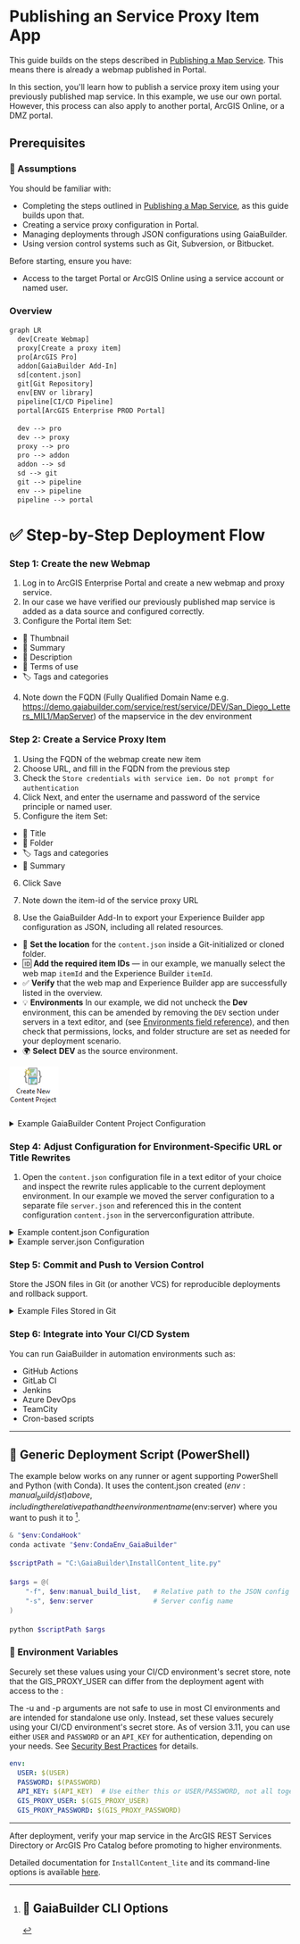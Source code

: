 ﻿# Publishing an Service Proxy Item App

This guide builds on the steps described in [Publishing a Map Service](../Publishing%20a%20map%20service/README.md). This means there is already a webmap published in Portal.

In this section, you'll learn how to publish a service proxy item using your previously published map service. In this example, we use our own portal. However, this process can also apply to another portal, ArcGIS Online, or a DMZ portal.

## Prerequisites

### 🧠 Assumptions

You should be familiar with:

- Completing the steps outlined in [Publishing a Map Service](../Publishing%20a%20map%20service/README.md), as this guide builds upon that.
- Creating a service proxy configuration in Portal.
- Managing deployments through JSON configurations using GaiaBuilder.
- Using version control systems such as Git, Subversion, or Bitbucket.

Before starting, ensure you have:

- Access to the target Portal or ArcGIS Online using a service account or named user.

### Overview
```mermaid
graph LR
  dev[Create Webmap]
  proxy[Create a proxy item]
  pro[ArcGIS Pro]
  addon[GaiaBuilder Add-In]
  sd[content.json]
  git[Git Repository]
  env[ENV or library]
  pipeline[CI/CD Pipeline]
  portal[ArcGIS Enterprise PROD Portal]

  dev --> pro
  dev --> proxy
  proxy --> pro
  pro --> addon
  addon --> sd
  sd --> git
  git --> pipeline
  env --> pipeline
  pipeline --> portal
```

# ✅ Step-by-Step Deployment Flow

### Step 1: Create the new Webmap

1. Log in to ArcGIS Enterprise Portal and create a new webmap and proxy service.
2. In our case we have verified our previously published map service is added as a data source and configured correctly.
3. Configure the Portal item Set:
* 🔖 Thumbnail
* 📄 Summary
* 🔗 Description
* 📜 Terms of use
* 🏷️ Tags and categories
4. Note down the FQDN (Fully Qualified Domain Name e.g. https://demo.gaiabuilder.com/service/rest/service/DEV/San_Diego_Letters_MIL1/MapServer) of the mapservice in the dev environment

### Step 2: Create a Service Proxy Item
1. Using the FQDN of the webmap create new item
2. Choose URL, and fill in the FQDN from the previous step
3. Check the `Store credentials with service iem. Do not prompt for authentication`
4. Click Next, and enter the username and password of the service principle or named user.
5. Configure the item Set:
* 📄 Title
* 📂 Folder
* 🏷️ Tags and categories
* 📜 Summary
6. Click Save
7. Note down the item-id of the service proxy URL

1. Use the GaiaBuilder Add-In to export your Experience Builder app configuration as JSON, including all related resources.
- 📁 **Set the location** for the `content.json` inside a Git-initialized or cloned folder.  
- 🆔 **Add the required item IDs** — in our example, we manually select the web map `itemId` and the Experience Builder `itemId`.  
- ✅ **Verify** that the web map and Experience Builder app are successfully listed in the overview.  
- 💡 **Environments** In our example, we did not uncheck the **Dev** environment, this can be amended by removing the `DEV` section under servers in a text editor, and  (see [Environments field reference](../../docs/Environments.md)), and then check that permissions, locks, and folder structure are set as needed for your deployment scenario.
- 🌍 **Select** **DEV** as the source environment.

![create new content project](create_new_content_project.png)

<details><summary>Example GaiaBuilder Content Project Configuration</summary>
![Create Gaia Content Project Service Proxy Item](create-gaia-content-project-service-proxy-item.png)

</details>

### Step 4: Adjust Configuration for Environment-Specific URL or Title Rewrites

1. Open the `content.json` configuration file in a text editor of your choice and inspect the rewrite rules applicable to the current deployment environment. In our example we moved the server configuration to a separate file `server.json` and referenced this in the content configuration `content.json` in the serverconfiguration attribute.

<details><summary>Example content.json Configuration</summary>

```json
{
  "action": "deployProxy",
  "contentSelect": 1,
  "sourcePortal": "https://demo.gaiabuilder.com/portal/",
  "sourceGroup": "",
  "sourceGroupId": "",
  "sourceFolder": "",
  "sourceFolderId": "",
  "sourceUser": "demo.professional.plus",
  "portalLogo": null,
  "portalFolder": "",
  "protected": "false",
  "content_status": "",
  "contentUser": "demo.professional.plus",
  "overwrite_existing": "false",
  "allow_layer_delete": "false",
  "allow_field_delete": "false",
  "serverconfiguration": "server.json",
  "items": [
    {
      "type": "Map Service",
      "title": "Service Proxy Demo",
      "name": "Service Proxy Demo",
      "itemId": "ec42bb6872af49e0bea29a565d0ed50f",
      "sourceServiceItemId": "",
      "descriptionjson": "ec42bb6872af49e0bea29a565d0ed50f.json",
      "datajson": "ec42bb6872af49e0bea29a565d0ed50f.data.json",
      "metadata": "",
      "datafile": "",
      "resourcejson": "ec42bb6872af49e0bea29a565d0ed50f.resources.json",
      "relationjson": "ec42bb6872af49e0bea29a565d0ed50f.relations.json",
      "servicejson": null,
      "servicewebhooks": null,
      "portalLogo": "",
      "rewrites": {
        "webUrl": "https://demo.gaiabuilder.com/server/rest/services/DEV"
      },
      "sourceUrl": "https://demo.gaiabuilder.com/portal/sharing/servers/ec42bb6872af49e0bea29a565d0ed50f/rest/services/DEV/San_Diego_Letters_MIL1/MapServer",
      "itemIdRewrites": [
        "ec42bb6872af49e0bea29a565d0ed50f"
      ],
      "categories": [],
      "sharing": null,
      "portalFolder": null
    }
  ],
  "excluded_items": []  
}
```

</details>
<details><summary>Example server.json Configuration</summary>

```json
{
  "servers": {
    "DEV": {
      "protected": "false",
      "rewrites": {},
      "portalLogo": "thumbnail_dev.png",
      "portalFolder": "dev",
      "content_status": null,
      "sharing": {
        "esriEveryone": "false",
        "organization": "false",
        "groups": [
          "Demo DEV"
        ]
      },
      "layersuffix": ""
    },
    "TEST": {
      "protected": "false",
      "rewrites": {
        "webUrl": "https://demo.gaiabuilder.com/server/rest/services/TEST"
      },
      "portalLogo": "thumbnail_test.png",
      "portalFolder": "test",
      "content_status": null,
      "sharing": {
        "esriEveryone": "false",
        "organization": "false",
        "groups": []
      },
      "layersuffix": ""
    },
    "ACC": {
      "protected": "false",
      "rewrites": {
        "webUrl": "https://demo.gaiabuilder.com/server/rest/services/ACC"
      },
      "portalLogo": "thumbnail_acc.png",
      "portalFolder": "acc",
      "content_status": null,
      "sharing": {
        "esriEveryone": "false",
        "organization": "false",
        "groups": []
      },
      "layersuffix": ""
    },
    "PROD": {
      "protected": "false",
      "rewrites": {
        "webUrl": "https://demo.gaiabuilder.com/server/rest/services/PROD"
      },
      "portalLogo": "thumbnail_prod.png",
      "portalFolder": "prod",
      "content_status": null,
      "sharing": {
        "esriEveryone": "false",
        "organization": "false",
        "groups": []
      },
      "layersuffix": ""
    }
  }
}
```

</details>

### Step 5: Commit and Push to Version Control

Store the JSON files in Git (or another VCS) for reproducible deployments and rollback support.

<details><summary>Example Files Stored in Git</summary>

📂 **Files stored in Git:**

📄 content.json
📄 ec42bb6872af49e0bea29a565d0ed50f.data.json
📄 ec42bb6872af49e0bea29a565d0ed50f.json
📄 ec42bb6872af49e0bea29a565d0ed50f.relations.json
📄 ec42bb6872af49e0bea29a565d0ed50f.resources.json
📄 server.json
📄 thumbnail_acc.png
📄 thumbnail_dev.png
📄 thumbnail_prod.png
📄 thumbnail_test.png

</details>

### Step 6: Integrate into Your CI/CD System

You can run GaiaBuilder in automation environments such as:

- GitHub Actions
- GitLab CI
- Jenkins
- Azure DevOps
- TeamCity
- Cron-based scripts

---

## 🚀 Generic Deployment Script (PowerShell)

The example below works on any runner or agent supporting PowerShell and Python (with Conda). It uses the content.json created ($env:manual_build_list) above, including the relative path and the environment name ($env:server) where you want to push it to [^1].

```powershell
& "$env:CondaHook"
conda activate "$env:CondaEnv_GaiaBuilder"

$scriptPath = "C:\GaiaBuilder\InstallContent_lite.py"

$args = @(
    "-f", $env:manual_build_list,   # Relative path to the JSON config file
    "-s", $env:server               # Server config name
)

python $scriptPath $args
```

### 🔐 Environment Variables

Securely set these values using your CI/CD environment's secret store, note that the GIS_PROXY_USER can differ from the deployment agent with access to the :

The -u and -p arguments are not safe to use in most CI environments and are intended for standalone use only.
Instead, set these values securely using your CI/CD environment's secret store. As of version 3.11, you can use either `USER` and `PASSWORD` or an `API_KEY` for authentication, depending on your needs. See [Security Best Practices](../../docs/Security-Best-Practices.md) for details.
```yaml
env:
  USER: $(USER)
  PASSWORD: $(PASSWORD)
  API_KEY: $(API_KEY)  # Use either this or USER/PASSWORD, not all together
  GIS_PROXY_USER: $(GIS_PROXY_USER)
  GIS_PROXY_PASSWORD: $(GIS_PROXY_PASSWORD)
```

---

After deployment, verify your map service in the ArcGIS REST Services Directory or ArcGIS Pro Catalog before promoting to higher environments.

[^1]: ## 🧾 GaiaBuilder CLI Options
Detailed documentation for `InstallContent_lite` and its command-line options is available [here](https://github.com/merkator-software/GaiaBuilder-manual/wiki/InstallContentTool).
